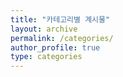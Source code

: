 ```yaml
---
title: "카테고리별 계시물"
layout: archive
permalink: /categories/
author_profile: true
type: categories
---
```

